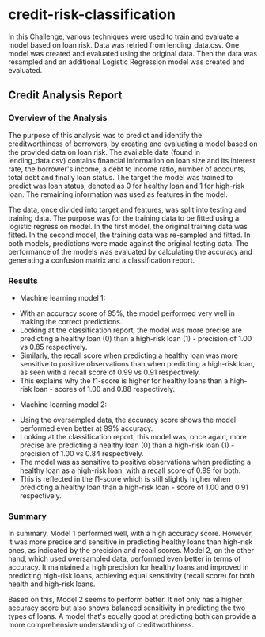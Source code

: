 # credit-risk-classification

In this Challenge, various techniques were used to train and evaluate a model based on loan risk. Data was retried from lending_data.csv. One model was created and evaluated using the original data. Then the data was resampled and an additional Logistic Regression model was created and evaluated. 

## Credit Analysis Report


### Overview of the Analysis

The purpose of this analysis was to predict and identify the creditworthiness of borrowers, by creating and evaluating a model based on the provided data on loan risk. The available data (found in lending_data.csv) contains financial information on loan size and its interest rate, the borrower's income, a debt to income ratio, number of accounts, total debt and finally loan status. The target the model was trained to predict was loan status, denoted as 0 for healthy loan and 1 for high-risk loan. The remaining information was used as features in the model. 

The data, once divided into target and features, was split into testing and training data. The purpose was for the training data to be fitted using a logistic regression model. In the first model, the original training data was fitted. In the second model, the training data was re-sampled and fitted. In both models,  predictions were made against the original testing data. The performance of the models was evaluated by calculating the accuracy and generating a confusion matrix and a classification report. 

### Results 

* Machine learning model 1: 
- With an accuracy score of 95%, the model performed very well in making the correct predictions. 
- Looking at the classification report, the model was more precise are predicting a healthy loan (0) than a high-risk loan (1) - precision of 1.00 vs 0.85 respectively. 
- Similarly, the recall score when predicting a healthy loan was more sensitive to positive observations than when predicting a high-risk loan, as seen with a recall score of 0.99 vs 0.91 respectively. 
- This explains why the f1-score is higher for healthy loans than a high-risk loan - scores of 1.00 and 0.88 respectively. 

* Machine learning model 2: 
- Using the oversampled data, the accuracy score shows the model performed even better at 99% accuracy. 
- Looking at the classification report, this model was, once again, more precise are predicting a healthy loan (0) than a high-risk loan (1) - precision of 1.00 vs 0.84 respectively. 
- The model was as sensitive to positive observations when predicting a healthy loan as a high-risk loan, with a recall score of 0.99 for both. 
- This is reflected in the f1-score which is still slightly higher when predicting a healthy loan than a high-risk loan - score of 1.00 and 0.91 respectively. 

### Summary 
In summary, Model 1 performed well, with a high accuracy score. However, it was more precise and sensitive in predicting healthy loans than high-risk ones, as indicated by the precision and recall scores. Model 2, on the other hand, which used oversampled data, performed even better in terms of accuracy. It maintained a high precision for healthy loans and improved in predicting high-risk loans, achieving equal sensitivity (recall score) for both health and high-risk loans. 

Based on this, Model 2 seems to perform better. It not only has a higher accuracy score but also shows balanced sensitivity in predicting the two types of loans. A model that's equally good at predicting both can provide a more comprehensive understanding of creditworthiness. 
